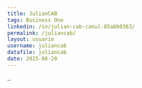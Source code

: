 ```yaml
---
title: JulianCAB 
tags: Business One
linkedin: /in/julian-cab-canul-85abb0363/
permalink: /juliancab/
layout: usuario
username: juliancab
datafile: juliancab
date: 2025-06-20
---
```


..
